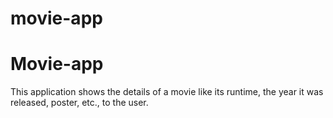 # movie-app
# Movie-app
This application shows the details of a movie like its runtime, the year it was released, poster, etc., to the user.
